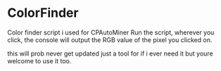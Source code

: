 # ColorFinder
Color finder script i used for CPAutoMiner
Run the script, wherever you click, the console will output the RGB value of the pixel you clicked on.

this will prob never get updated just a tool for if i ever need it but youre welcome to use it too.
